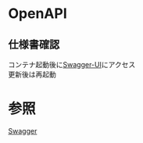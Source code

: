 # OpenAPI

## 仕様書確認

コンテナ起動後に[Swagger-UI](http://localhost:8081/)にアクセス  
更新後は再起動

# 参照

[Swagger](https://swagger.io/docs/specification/v3_0/basic-structure/)